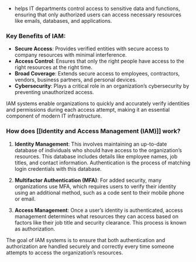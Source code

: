 - helps IT departments control access to sensitive data and functions, ensuring that only authorized users can access necessary resources like emails, databases, and applications.
### Key Benefits of IAM:
- **Secure Access**: Provides verified entities with secure access to company resources with minimal interference.
- **Access Control**: Ensures that only the right people have access to the right resources at the right time.
- **Broad Coverage**: Extends secure access to employees, contractors, vendors, business partners, and personal devices.
- **Cybersecurity**: Plays a critical role in an organization’s cybersecurity by preventing unauthorized access.

IAM systems enable organizations to quickly and accurately verify identities and permissions during each access attempt, making it an essential component of modern IT infrastructure.
### How does [[Identity and Access Management (IAM)]] work?
1. **Identity Management**: This involves maintaining an up-to-date database of individuals who should have access to the organization’s resources. This database includes details like employee names, job titles, and contact information. Authentication is the process of matching login credentials with this database.
    
2. **Multifactor Authentication (MFA)**: For added security, many organizations use MFA, which requires users to verify their identity using an additional method, such as a code sent to their mobile phone or email.
    
3. **Access Management**: Once a user’s identity is authenticated, access management determines what resources they can access based on factors like their job title and security clearance. This process is known as authorization.
    

The goal of IAM systems is to ensure that both authentication and authorization are handled securely and correctly every time someone attempts to access the organization’s resources.